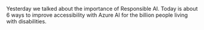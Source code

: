 Yesterday we talked about the importance of Responsible AI. Today is about 6 ways to improve accessibility with Azure AI for the billion people living with disabilities.